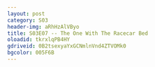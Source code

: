 ```yaml
---
layout: post 
category: S03 
header-img: aRhHzAlVByo 
title: S03E07 -- The One With The Racecar Bed 
oloadid: tkrxlqPB4HY 
gdriveid: 0B2tsexyaYxGCNmlnVnd4ZTVOMk0 
bgcolor: 005F6B
--- 
```

<!--more--> 
